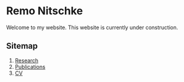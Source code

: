 # Remo Nitschke

Welcome to my website. This website is currently under construction.

## Sitemap
1. [Research](research.md)
2. [Publications](pubs.md)
3. [CV](cv.md)


